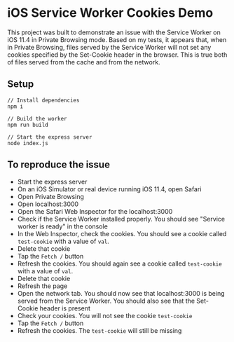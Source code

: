 # iOS Service Worker Cookies Demo

This project was built to demonstrate an issue with the Service Worker on iOS 11.4 in Private Browsing mode. Based on my tests, it appears that, when in Private Browsing, files served by the Service Worker will not set any cookies specified by the Set-Cookie header in the browser. This is true both of files served from the cache and from the network.

## Setup

```
// Install dependencies
npm i

// Build the worker
npm run build

// Start the express server
node index.js
```

## To reproduce the issue
- Start the express server
- On an iOS Simulator or real device running iOS 11.4, open Safari
- Open Private Browsing
- Open localhost:3000
- Open the Safari Web Inspector for the localhost:3000
- Check if the Service Worker installed properly. You should see "Service worker is ready" in the console
- In the Web Inspector, check the cookies. You should see a cookie called `test-cookie` with a value of `val`.
- Delete that cookie
- Tap the `Fetch /` button
- Refresh the cookies. You should again see a cookie called `test-cookie` with a value of `val`.
- Delete that cookie
- Refresh the page
- Open the network tab. You should now see that localhost:3000 is being served from the Service Worker. You should also see that the Set-Cookie header is present
- Check your cookies. You will not see the cookie `test-cookie`
- Tap the `Fetch /` button
- Refresh the cookies. The `test-cookie` will still be missing

